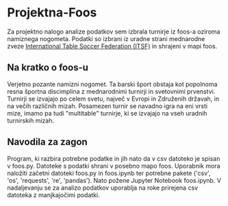 # Projektna-Foos
Za projektno nalogo analize podatkov sem izbrala turnirje iz foos-a oziroma namiznega nogometa. Podatki so izbrani iz uradne strani mednarodne zveze [International Table Soccer Federation (ITSF)](https://www.tablesoccer.org/tournaments) in shrajeni v mapi foos.

## Na kratko o foos-u
Verjetno pozante namizni nogomet. Ta barski šport obstaja kot popolnoma resna športna discimplina z mednarodnimi turnirji in svetovnimi prvenstvi. Turnirji se izvajajo po celem svetu, največ v Evropi in Združenih državah, in na večih različnih mizah. Posamezen turnir se navadno igra na eni vrsti mize, imamo pa tudi "multitable" turnirje, ki se izvajajo na vseh uradnih turnirskih mizah.

## Navodila za zagon
Program, ki razbira potrebne podatke in jih nato da v csv datoteko je spisan v foos.py. Datoteke s podatki shrani v posebno mapo foos. 
Uporabnik mora naložiti začetni datoteki foos.py in foos.ipynb ter potrebne pakete ('csv', 'os', 'requests', 're', 'pandas'). Nato požene Jupyter Notebook foos.ipynb. V nadaljevanju se za analizo podatkov uporablja na roke prirejena csv datoteka z manjkajočimi podatki.
